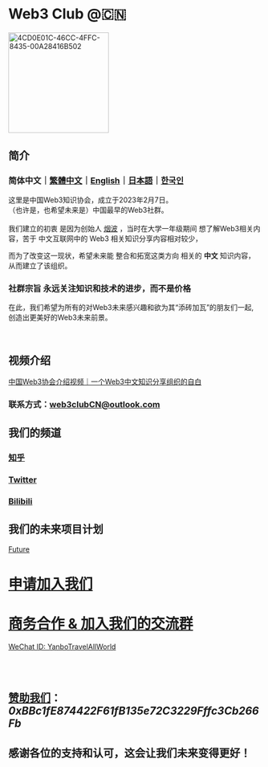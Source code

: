 # Web3 Club @🇨🇳

<img alt="4CD0E01C-46CC-4FFC-8435-00A28416B502" height="200" src="https://user-images.githubusercontent.com/76860915/220155724-ac051c69-c54d-470d-b2b9-5e5855c1abdd.jpeg" width="200"/>


## 简介

### 简体中文｜[繁體中文](https://github.com/Web3-Club/Intro./blob/main/README_%20%E7%B9%81%E9%AB%94%E4%B8%AD%E6%96%87.md)｜[English](https://github.com/Web3-Club/Intro./blob/main/README_English.md)｜[日本語](https://github.com/Web3-Club/Intro./blob/main/README_%E6%97%A5%E6%9C%AC%E8%AA%9E.md)｜[한국인](https://github.com/Web3-Club/Intro./blob/main/README_%ED%95%9C%EA%B5%AD%EC%9D%B8.md)

这里是中国Web3知识协会，成立于2023年2月7日。<br>
（也许是，也希望未来是）中国最早的Web3社群。<br>
<br>
我们建立的初衷 是因为创始人 [烟波](https://github.com/yanboishere) ，当时在大学一年级期间 想了解Web3相关内容，苦于 中文互联网中的 Web3 相关知识分享内容相对较少，

而为了改变这一现状，希望未来能 整合和拓宽这类方向 相关的 **中文** 知识内容，从而建立了该组织。<br>



### 社群宗旨 永远关注知识和技术的进步，而不是价格



在此，我们希望为所有的对Web3未来感兴趣和欲为其“添砖加瓦”的朋友们一起,<br>
创造出更美好的Web3未来前景。

<br>

## 视频介绍
[中国Web3协会介绍视频｜一个Web3中文知识分享组织的自白](https://www.bilibili.com/video/BV1CT411a7Zs/)
### 联系方式：web3clubCN@outlook.com<br>



## 我们的频道

### [知乎](https://www.zhihu.com/people/web3club)

### [Twitter](https://twitter.com/Web3ClubCN)

### [Bilibili](https://b23.tv/wMGbq3K)


## 我们的未来项目计划
[Future](https://github.com/Web3-Club/Future.)





# [申请加入我们](https://github.com/Web3-Club/Intro./blob/main/Join%20club.md) 

<a href="https://github.com/Web3-Club/Intro./blob/main/Join%20club.md" target=_blank>
  
# 商务合作 & 加入我们的交流群
WeChat ID: YanboTravelAllWorld

<br>
<br>

## [赞助我们](https://github.com/Web3-Club/Sponsor)：***0xBBc1fE874422F61fB135e72C3229Fffc3Cb266Fb***

## 感谢各位的支持和认可，这会让我们未来变得更好！
  
  
 
